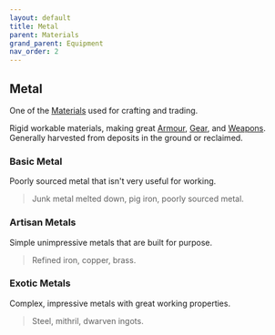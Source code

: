 ```yaml
---
layout: default
title: Metal
parent: Materials
grand_parent: Equipment
nav_order: 2
---
```

## Metal
One of the [Materials](Materials) used for crafting and trading.

Rigid workable materials, making great [Armour](Armour), [Gear](Gear), and [Weapons](Weapons). Generally harvested from deposits in the ground or reclaimed.

### Basic Metal
Poorly sourced metal that isn't very useful for working.

> Junk metal melted down, pig iron, poorly sourced metal.

### Artisan Metals
Simple unimpressive metals that are built for purpose.

> Refined iron, copper, brass.

### Exotic Metals
Complex, impressive metals with great working properties.

> Steel, mithril, dwarven ingots.